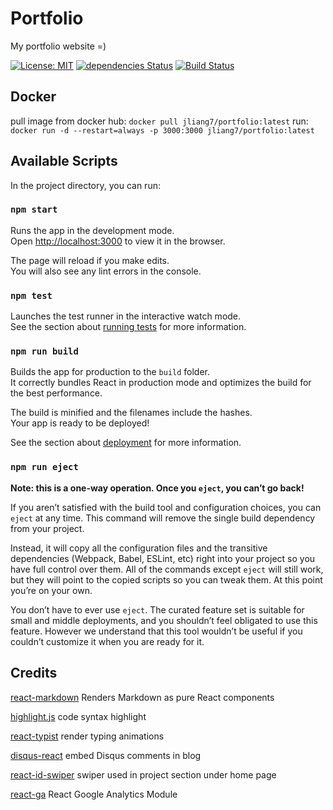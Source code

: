 # Portfolio

My portfolio website =)

[![License: MIT](https://img.shields.io/github/license/im-liang/im-liang.github.io?style=flat-square)](https://github.com/im-liang/im-liang.github.io/blob/dev/LICENSE)
[![dependencies Status](https://img.shields.io/david/im-liang/im-liang.github.io?style=flat-square)](https://github.com/im-liang/im-liang.github.io)
[![Build Status](https://img.shields.io/travis/com/im-liang/im-liang.github.io?style=flat-square)](https://travis-ci.com/im-liang/im-liang.github.io)

## Docker

pull image from docker hub: `docker pull jliang7/portfolio:latest`
run: `docker run -d --restart=always -p 3000:3000 jliang7/portfolio:latest`

## Available Scripts

In the project directory, you can run:

### `npm start`

Runs the app in the development mode.<br>
Open [http://localhost:3000](http://localhost:3000) to view it in the browser.

The page will reload if you make edits.<br>
You will also see any lint errors in the console.

### `npm test`

Launches the test runner in the interactive watch mode.<br>
See the section about [running tests](https://facebook.github.io/create-react-app/docs/running-tests) for more information.

### `npm run build`

Builds the app for production to the `build` folder.<br>
It correctly bundles React in production mode and optimizes the build for the best performance.

The build is minified and the filenames include the hashes.<br>
Your app is ready to be deployed!

See the section about [deployment](https://facebook.github.io/create-react-app/docs/deployment) for more information.

### `npm run eject`

**Note: this is a one-way operation. Once you `eject`, you can’t go back!**

If you aren’t satisfied with the build tool and configuration choices, you can `eject` at any time. This command will remove the single build dependency from your project.

Instead, it will copy all the configuration files and the transitive dependencies (Webpack, Babel, ESLint, etc) right into your project so you have full control over them. All of the commands except `eject` will still work, but they will point to the copied scripts so you can tweak them. At this point you’re on your own.

You don’t have to ever use `eject`. The curated feature set is suitable for small and middle deployments, and you shouldn’t feel obligated to use this feature. However we understand that this tool wouldn’t be useful if you couldn’t customize it when you are ready for it.

## Credits

[react-markdown](https://www.npmjs.com/package/react-markdown) Renders Markdown as pure React components

[highlight.js](https://highlightjs.org/) code syntax highlight

[react-typist](https://www.npmjs.com/package/react-typist) render typing animations

[disqus-react](https://github.com/disqus/disqus-react) embed Disqus comments in blog

[react-id-swiper](https://github.com/kidjp85/react-id-swiper) swiper used in project section under home page

[react-ga](https://github.com/react-ga/react-ga) React Google Analytics Module
